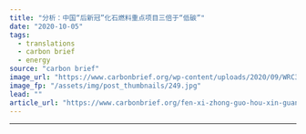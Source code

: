 ```yaml
---
title: "分析：中国“后新冠”化石燃料重点项目三倍于“低碳”"
date: "2020-10-05"
tags: 
  - translations
  - carbon brief
  - energy
source: "carbon brief"
image_url: "https://www.carbonbrief.org/wp-content/uploads/2020/09/WRC31J-edited-107x71.jpg"
image_fp: "/assets/img/post_thumbnails/249.jpg"
lead: ""
article_url: "https://www.carbonbrief.org/fen-xi-zhong-guo-hou-xin-guan-hua-shi-ran-liao-zhong-dian-xiang-mu-san-bei-yu-di-tan"
---
```


---

